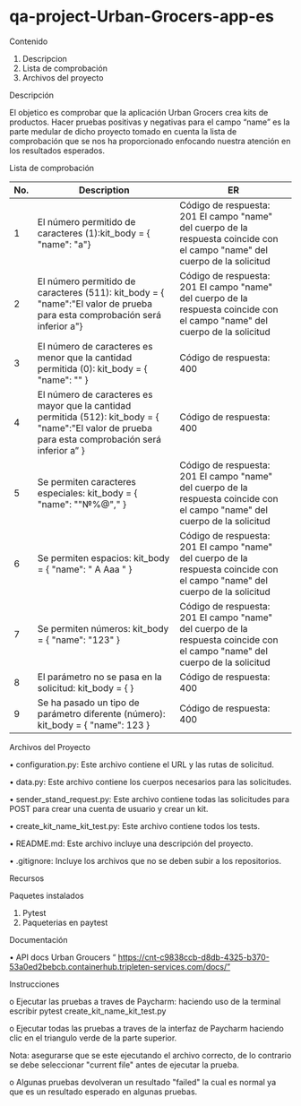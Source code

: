 # qa-project-Urban-Grocers-app-es

Contenido

1.	Descripcion
2.	Lista de comprobación
3.	Archivos del proyecto

Descripción

El objetico es comprobar que la aplicación Urban Grocers crea kits de productos. Hacer pruebas positivas y negativas para el campo “name” es la parte medular de
dicho proyecto tomado en cuenta la lista de comprobación que se nos ha proporcionado enfocando nuestra atención en los resultados esperados.

Lista de comprobación

| No. |               Description                 |                         ER                                                                                 | 
|-----|-------------------------------------------|-------------------------------------------------------------------------------------------------------------|
|  1  |El número permitido de caracteres (1):kit_body = { "name": "a"}  |Código de respuesta: 201 El campo "name" del cuerpo de la respuesta coincide con el campo "name" del cuerpo de la solicitud | 
|  2  |El número permitido de caracteres (511): kit_body = { "name":"El valor de prueba para esta comprobación será inferior a"}| Código de respuesta: 201 El campo "name" del cuerpo de la respuesta coincide con el campo "name" del cuerpo de la solicitud|
|  3  |El número de caracteres es menor que la cantidad permitida (0): kit_body = { "name": "" }|Código de respuesta: 400|
|  4  |El número de caracteres es mayor que la cantidad permitida (512): kit_body = { "name":"El valor de prueba para esta comprobación será inferior a” }|Código de respuesta: 400|
|  5  |Se permiten caracteres especiales: kit_body = { "name": ""№%@"," }|Código de respuesta: 201 El campo "name" del cuerpo de la respuesta coincide con el campo "name" del cuerpo de la solicitud|
|  6  |Se permiten espacios: kit_body = { "name": " A Aaa " }|Código de respuesta: 201 El campo "name" del cuerpo de la respuesta coincide con el campo "name" del cuerpo de la solicitud|
|  7  |Se permiten números: kit_body = { "name": "123" }|Código de respuesta: 201 El campo "name" del cuerpo de la respuesta coincide con el campo "name" del cuerpo de la solicitud|
|  8  |El parámetro no se pasa en la solicitud: kit_body = { }|Código de respuesta: 400|
|  9  |Se ha pasado un tipo de parámetro diferente (número): kit_body = { "name": 123 }|Código de respuesta: 400|


Archivos del Proyecto

  •	configuration.py: Este archivo contiene el URL y las rutas de solicitud.

  •	data.py: Este archivo contiene los cuerpos necesarios para las solicitudes.

  •	sender_stand_request.py: Este archivo contiene todas las solicitudes para POST para crear una cuenta de usuario y crear un kit.

  •	create_kit_name_kit_test.py: Este archivo contiene todos los tests.

  •	README.md: Este archivo incluye una descripción del proyecto.

  •	.gitignore: Incluye los archivos que no se deben subir a los repositorios.

Recursos

Paquetes instalados

1.	Pytest
2.	Paqueterias en paytest

Documentación

•	API docs Urban Groucers “ https://cnt-c9838ccb-d8db-4325-b370-53a0ed2bebcb.containerhub.tripleten-services.com/docs/”

Instrucciones

o Ejecutar las pruebas a traves de Paycharm: haciendo uso de la terminal escribir pytest create_kit_name_kit_test.py

o Ejecutar todas las pruebas a traves de la interfaz de Paycharm haciendo clic en el triangulo verde de la parte superior.

Nota: asegurarse que se este ejecutando el archivo correcto, de lo contrario se debe seleccionar "current file" antes de ejecutar la prueba.

o Algunas pruebas devolveran un resultado "failed" la cual es normal ya que es un resultado esperado en algunas pruebas.


